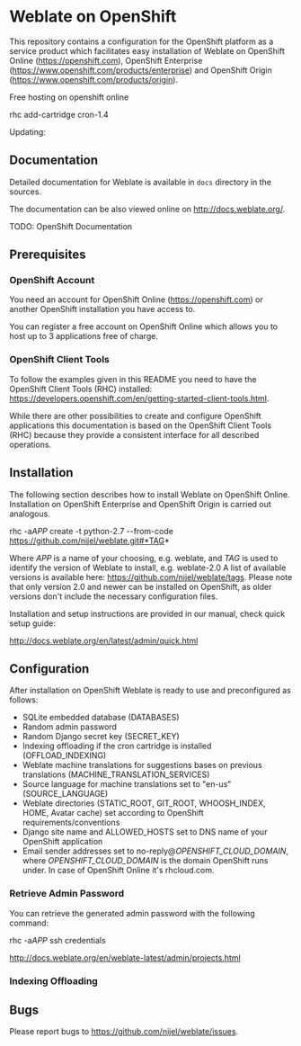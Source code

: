 # Weblate on OpenShift

This repository contains a configuration for the OpenShift platform as a service product which facilitates easy installation
of Weblate on OpenShift Online (https://openshift.com), OpenShift Enterprise (https://www.openshift.com/products/enterprise)
and OpenShift Origin (https://www.openshift.com/products/origin).

Free hosting on openshift online

rhc add-cartridge cron-1.4

Updating:


## Documentation

Detailed documentation for Weblate is available in ``docs`` directory in the sources.

The documentation can be also viewed online on
http://docs.weblate.org/.

TODO: OpenShift Documentation


## Prerequisites

### OpenShift Account
You need an account for OpenShift Online (https://openshift.com) or another OpenShift installation you have access to.

You can register a free account on OpenShift Online which allows you to host up to 3 applications free of charge.

### OpenShift Client Tools
To follow the examples given in this README you need to have the OpenShift Client Tools (RHC) installed:
https://developers.openshift.com/en/getting-started-client-tools.html.

While there are other possibilities to create and configure OpenShift applications this documentation is based
on the OpenShift Client Tools (RHC) because they provide a consistent interface for all described operations.


## Installation

The following section describes how to install Weblate on OpenShift Online.
Installation on OpenShift Enterprise and OpenShift Origin is carried out analogous.

rhc -a*APP* create -t python-2.7 --from-code https://github.com/nijel/weblate.git#*TAG*

Where *APP* is a name of your choosing, e.g. weblate, and *TAG* is used to identify the version of Weblate to install, e.g. weblate-2.0
A list of available versions is available here: https://github.com/nijel/weblate/tags. Please note that only version 2.0 and newer can
be installed on OpenShift, as older versions don't include the necessary configuration files.



Installation and setup instructions are provided in our manual, check
quick setup guide:

http://docs.weblate.org/en/latest/admin/quick.html

## Configuration

After installation on OpenShift Weblate is ready to use and preconfigured as follows:

* SQLite embedded database (DATABASES)
* Random admin password
* Random Django secret key (SECRET_KEY)
* Indexing offloading if the cron cartridge is installed (OFFLOAD_INDEXING)
* Weblate machine translations for suggestions bases on previous translations (MACHINE_TRANSLATION_SERVICES)
* Source language for machine translations set to "en-us" (SOURCE_LANGUAGE)
* Weblate directories (STATIC_ROOT, GIT_ROOT, WHOOSH_INDEX, HOME, Avatar cache) set according to OpenShift requirements/conventions
* Django site name and ALLOWED_HOSTS set to DNS name of your OpenShift application
* Email sender addresses set to no-reply@*OPENSHIFT_CLOUD_DOMAIN*, where *OPENSHIFT_CLOUD_DOMAIN* is the domain OpenShift runs under. In case of OpenShift Online it's rhcloud.com.

### Retrieve Admin Password

You can retrieve the generated admin password with the following command:

rhc -a*APP* ssh credentials

http://docs.weblate.org/en/weblate-latest/admin/projects.html

### Indexing Offloading



Bugs
----

Please report bugs to https://github.com/nijel/weblate/issues.
